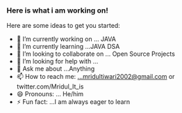 ### Here is what i am working on!


Here are some ideas to get you started:

- 🔭 I’m currently working on ... JAVA
- 🌱 I’m currently learning ...JAVA DSA
- 👯 I’m looking to collaborate on ... Open Source Projects
- 🤔 I’m looking for help with ...
- 💬 Ask me about ...Anything
- 📫 How to reach me: ...mridultiwari2002@gmail.com or twitter.com/Mridul_It_is
- 😄 Pronouns: ... He/him
- ⚡ Fun fact: ...I am always eager to learn
